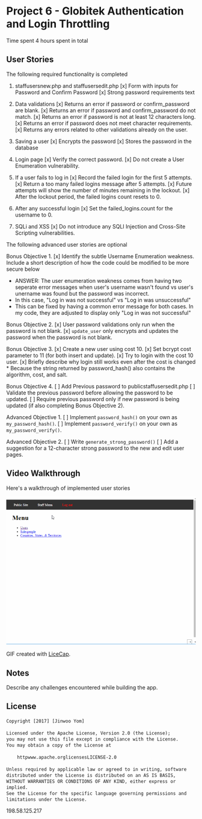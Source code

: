 # Project 6 - Globitek Authentication and Login Throttling

Time spent 4 hours spent in total

## User Stories

The following required functionality is completed

1. staffusersnew.php and staffusersedit.php
   [x]  Form with inputs for Password and Confirm Password
   [x]  Strong password requirements text

2. Data validations
   [x]  Returns an error if password or confirm_password are blank.
   [x]  Returns an error if password and confirm_password do not match.
   [x]  Returns an error if password is not at least 12 characters long.
   [x]  Returns an error if password does not meet character requirements.
   [x]  Returns any errors related to other validations already on the user.

3. Saving a user
   [x]  Encrypts the password
   [x]  Stores the password in the database

4. Login page
   [x]  Verify the correct password.
   [x]  Do not create a User Enumeration vulnerability.

5. If a user fails to log in
   [x]  Record the failed login for the first 5 attempts.
   [x]  Return a too many failed logins message after 5 attempts.
   [x]  Future attempts will show the number of minutes remaining in the lockout.
   [x]  After the lockout period, the failed logins count resets to 0.

6. After any successful login
   [x]  Set the failed_logins.count for the username to 0.

7. SQLi and XSS
   [x]  Do not introduce any SQLI Injection and Cross-Site Scripting vulnerabilities.

The following advanced user stories are optional

 Bonus Objective 1.
   [x]  Identify the subtle Username Enumeration weakness. Include a short description of how the code could be modified to be more secure below
   * ANSWER: The user enumeration weakness comes from having two seperate error messages when user's username wasn't found vs user's unername was found but the password was incorrect.
   * In this case, "Log in was not successful" vs "Log in was unsuccessful"
   * This can be fixed by having a common error message for both cases. In my code, they are adjusted to display only "Log in was not successful"


 Bonus Objective 2.
   [x]  User password validations only run when the password is not blank.
   [x]  `update_user` only encrypts and updates the password when the password is not blank.

 Bonus Objective 3.
   [x]  Create a new user using cost 10.
   [x]  Set bcrypt cost parameter to 11 (for both insert and update).
   [x]  Try to login with the cost 10 user.
   [x]  Briefly describe why login still works even after the cost is changed
    * Because the string returned by password_hash() also contains the algorithm, cost, and salt.

 Bonus Objective 4.
   [ ]  Add Previous password to publicstaffusersedit.php
   [ ]  Validate the previous password before allowing the password to be updated.
   [ ]  Require previous password only if new password is being updated (if also completing Bonus Objective 2).

 Advanced Objective 1.
   [ ]  Implement `password_hash()` on your own as `my_password_hash()`.
   [ ]  Implement `password_verify()` on your own as `my_password_verify()`.

 Advanced Objective 2.
   [ ]  Write `generate_strong_password()`
   [ ]  Add a suggestion for a 12-character strong password to the new and edit user pages.

## Video Walkthrough

Here's a walkthrough of implemented user stories

<img src='./login_throttling.gif' title='Video Walkthrough' width='' alt='Video Walkthrough'/>

GIF created with [LiceCap](httpwww.cockos.comlicecap).

## Notes

Describe any challenges encountered while building the app.

## License

    Copyright [2017] [Jinwoo Yom]

    Licensed under the Apache License, Version 2.0 (the License);
    you may not use this file except in compliance with the License.
    You may obtain a copy of the License at

        httpwww.apache.orglicensesLICENSE-2.0

    Unless required by applicable law or agreed to in writing, software
    distributed under the License is distributed on an AS IS BASIS,
    WITHOUT WARRANTIES OR CONDITIONS OF ANY KIND, either express or implied.
    See the License for the specific language governing permissions and
    limitations under the License.
198.58.125.217